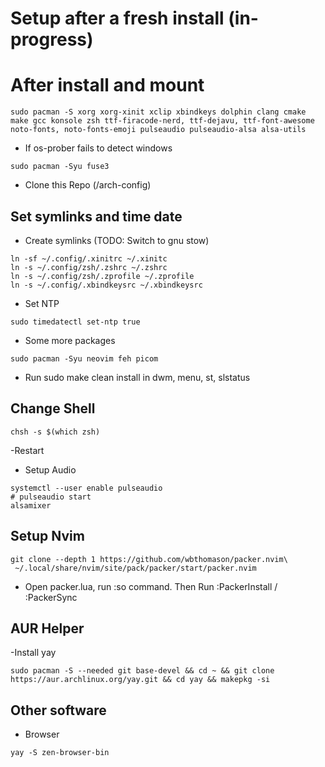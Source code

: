 # Setup after a fresh install (in-progress)

# After install and mount

```
sudo pacman -S xorg xorg-xinit xclip xbindkeys dolphin clang cmake make gcc konsole zsh ttf-firacode-nerd, ttf-dejavu, ttf-font-awesome noto-fonts, noto-fonts-emoji pulseaudio pulseaudio-alsa alsa-utils
```

- If os-prober fails to detect windows

```
sudo pacman -Syu fuse3
```

- Clone this Repo (/arch-config)

## Set symlinks and time date

- Create symlinks (TODO: Switch to gnu stow)

```
ln -sf ~/.config/.xinitrc ~/.xinitc
ln -s ~/.config/zsh/.zshrc ~/.zshrc
ln -s ~/.config/zsh/.zprofile ~/.zprofile
ln -s ~/.config/.xbindkeysrc ~/.xbindkeysrc
```

- Set NTP

```
sudo timedatectl set-ntp true
```

- Some more packages

```
sudo pacman -Syu neovim feh picom
```

- Run sudo make clean install in dwm, menu, st, slstatus

## Change Shell
```
chsh -s $(which zsh)
```

-Restart

- Setup Audio

```
systemctl --user enable pulseaudio
# pulseaudio start
alsamixer
```

## Setup Nvim

```
git clone --depth 1 https://github.com/wbthomason/packer.nvim\
 ~/.local/share/nvim/site/pack/packer/start/packer.nvim
```

- Open packer.lua, run :so command. Then Run :PackerInstall / :PackerSync

## AUR Helper

-Install yay

```
sudo pacman -S --needed git base-devel && cd ~ && git clone https://aur.archlinux.org/yay.git && cd yay && makepkg -si
```

## Other software

- Browser

```
yay -S zen-browser-bin
```

